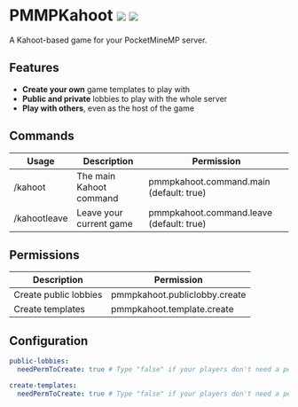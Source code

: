 # PMMPKahoot [![](https://poggit.pmmp.io/shield.dl/PMMPKahoot)](https://poggit.pmmp.io/p/PMMPKahoot) [![](https://poggit.pmmp.io/shield.dl.total/PMMPKahoot)](https://poggit.pmmp.io/p/PMMPKahoot)

A Kahoot-based game for your PocketMineMP server.

## Features
- **Create your own** game templates to play with
- **Public and private** lobbies to play with the whole server
- **Play with others**, even as the host of the game

## Commands
| Usage        | Description             | Permission                               |
|--------------|-------------------------|------------------------------------------|
| /kahoot      | The main Kahoot command | pmmpkahoot.command.main (default: true)  |
| /kahootleave | Leave your current game | pmmpkahoot.command.leave (default: true) |


## Permissions
| Description           | Permission                    |
|-----------------------|-------------------------------|
| Create public lobbies | pmmpkahoot.publiclobby.create |
| Create templates      | pmmpkahoot.template.create    |

## Configuration
```yml
public-lobbies:
  needPermToCreate: true # Type "false" if your players don't need a permission to create public Kahoot games.

create-templates:
  needPermToCreate: true # Type "false" if your players don't need a permission to create templates.
```
